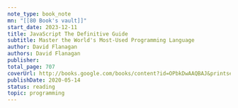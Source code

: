 ```yaml
---
note_type: book_note
mn: "[[80 Book's vault]]"
start_date: 2023-12-11
title: JavaScript The Definitive Guide
subtitle: Master the World's Most-Used Programming Language
author: David Flanagan
authors: David Flanagan
publisher: 
total_page: 707 
coverUrl: http://books.google.com/books/content?id=OPbkDwAAQBAJ&printsec=frontcover&img=1&zoom=1&edge=curl&source=gbs_api
publishDate: 2020-05-14 
status: reading
topic: programming
---
```

